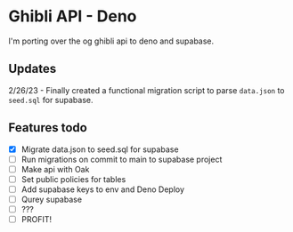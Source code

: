 # Ghibli API - Deno

I'm porting over the og ghibli api to deno and supabase.

## Updates

2/26/23 - Finally created a functional migration script to parse `data.json` to `seed.sql` for supabase.

## Features todo

- [x] Migrate data.json to seed.sql for supabase
- [ ] Run migrations on commit to main to supabase project
- [ ] Make api with Oak
- [ ] Set public policies for tables
- [ ] Add supabase keys to env and Deno Deploy
- [ ] Qurey supabase
- [ ] ???
- [ ] PROFIT!
